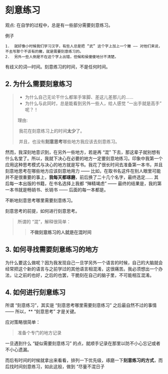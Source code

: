 #   刻意练习

观点:  在自学的过程中，总是有一些部分需要刻意练习。

例子

```
1.  就好像小时候我们学习汉字，有些人总是把 “武” 这个字上加上一个撇 —— 对他们来说，不去写那个不该有的撇，就是需要刻意练习的。
2.  另外一些人倒是不在这个字上出错，但候和侯傻傻地分不清楚。
```

有歧义的词—时间。刻意练习的时间，不是任何时间。

## 2.  为什么需要刻意练习

> - 为什么自己无论干什么都笨手笨脚、差这儿差那儿的……
> - 为什么与此同时，总是能看到另外一些人，给人感觉 “一出手就是高手” 呢？！
>
> 理由:
>
> ​    我花在刻意练习上的时间**太少**了。
>
> ​    并且，也没有**刻意思考**哪些地方我应该去刻意练习。



然而，我深刻地意识到，在另外一些地方，若是再 “混” 
下去，那这辈子就别想有什么名堂了。所以，我就下决心在必要的地方一定要刻意地练习。印象中我第一个应用这种思考模式与决心的地方就是写书。我花了很长时间去准备第一本书，并且刻意地思考在哪些地方应该刻意地用力
 —— 比如，在取书名这件在别人眼里可能并不是很重要的事上，**我每天都琢磨**，前后换了二十几个名字，最终选定…… 
其后每一本出版的书籍，在书名选择上我都 “殚精竭虑” —— 最终的结果是，我的第一本书就是畅销书、长销书 —— 后面的每一本都是。

不断地刻意思考哪里需要刻意练习。

刻意思考的前提，如何进行刻意思考。







> 所谓的 “混”，解释很简单：
>
> > **不做刻意练习的人就是在混时间**

## 3.  如何寻找需要刻意练习的地方

为什么要这么做呢？因为我发现自己一旦学另外一个语言的时候，自己的大脑就会经常把这个新的语言与之前学过的其他语言相混淆，这很痛苦。我必须想出一个办法，让之前的也好，之后的也罢，干脆刻在自己的脑子里，不可能相互混淆。





## 4.  如何进行刻意练习

所谓 “刻意练习”，其实是 “刻意思考哪里需要刻意练习” 之后最自然不过的事情 —— 所以，** “刻意思考” 才是关键。

应对策略很简单：

> 准备个专门的地方记录

一旦遇到什么 “疑似需要刻意练习” 的点，就顺手记录在那里以防不小心忘记或者不小心遗漏。

而后有时间的时候就拿出来看看，排列一下优先级，琢磨一下**刻意练习的方式**，而后找时间刻意练习，如此这般，做到 “尽量不混日子